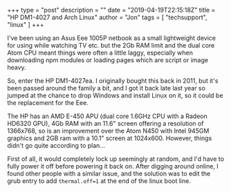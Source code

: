 +++
type = "post"
description = ""
date = "2019-04-19T22:15:18Z"
title = "HP DM1-4027 and Arch Linux"
author = "Jon"
tags = [
	"techsupport",
	"linux"
]
+++

I've been using an Asus Eee 1005P netbook as a small lightweight device for using while watching TV etc. but the 2Gb RAM limit and the dual core Atom CPU meant things were often a little laggy, especially when downloading npm modules or loading pages which are script or image heavy.

So, enter the HP DM1-4027ea. I originally bought this back in 2011, but it's been passed around the family a bit, and I got it back late last year so jumped at the chance to drop Windows and install Linux on it, so it could be the replacement for the Eee.

The HP has an AMD E-450 APU (dual core 1.6GHz CPU with a Radeon HD6320 GPU), 4Gb RAM with an 11.6" screen offering a resolution of 1366x768, so is an improvement over the Atom N450 with Intel 945GM graphics and 2GB ram with a 10.1" screen at 1024x600. However, things didn't go quite according to plan...

First of all, it would completely lock up seemingly at random, and I'd have to fully power it off before powering it back on. After digging around online, I found other people with a similar issue, and the solution was to edit the grub entry to add `thermal.off=1` at the end of the linux boot line.